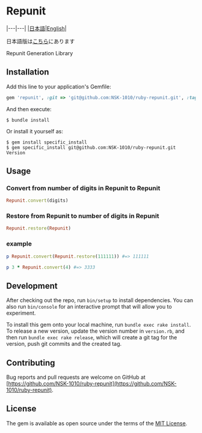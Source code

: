 # Repunit
|---|---|
|[日本語](./README-ja.md)|[English](./README.md)|

日本語版は[こちら](./README-ja.md)にあります

Repunit Generation Library

## Installation

Add this line to your application's Gemfile:

```ruby
gem 'repunit', :git => 'git@github.com:NSK-1010/ruby-repunit.git', :tag => 'Version'
```

And then execute:

    $ bundle install

Or install it yourself as:

    $ gem install specific_install
    $ gem specific_install git@github.com:NSK-1010/ruby-repunit.git Version

## Usage

### Convert from number of digits in Repunit to Repunit
```ruby
Repunit.convert(digits)
```
### Restore from Repunit to number of digits in Repunit
```ruby
Repunit.restore(Repunit)
```
### example
```ruby
p Repunit.convert(Repunit.restore(111111)) #=> 111111
```
```ruby
p 3 * Repunit.convert(4) #=> 3333
```

## Development

After checking out the repo, run `bin/setup` to install dependencies. You can also run `bin/console` for an interactive prompt that will allow you to experiment.

To install this gem onto your local machine, run `bundle exec rake install`. To release a new version, update the version number in `version.rb`, and then run `bundle exec rake release`, which will create a git tag for the version, push git commits and the created tag.

## Contributing

Bug reports and pull requests are welcome on GitHub at [https://github.com/NSK-1010/ruby-repunit](https://github.com/NSK-1010/ruby-repunit).

## License

The gem is available as open source under the terms of the [MIT License](https://opensource.org/licenses/MIT).
